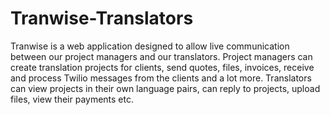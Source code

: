 # Tranwise-Translators
Tranwise is a web application designed to allow live communication between our project managers and our translators. Project managers can create translation projects for clients, send quotes, files, invoices, receive and process Twilio messages from the clients and a lot more. Translators can view projects in their own language pairs, can reply to projects, upload files, view their payments etc.
